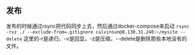 ## 发布
发布的时候通过rsync把代码同步上去，然后通过docker-compose来启动
`
rsync -rvz ./ --exclude-from=.gitignore calvinsun@8.130.31.240:~/mysite --delete
`
这里的-r是递归，-v是回显，-z是压缩，--delete是删除那些本地没有的文件。
